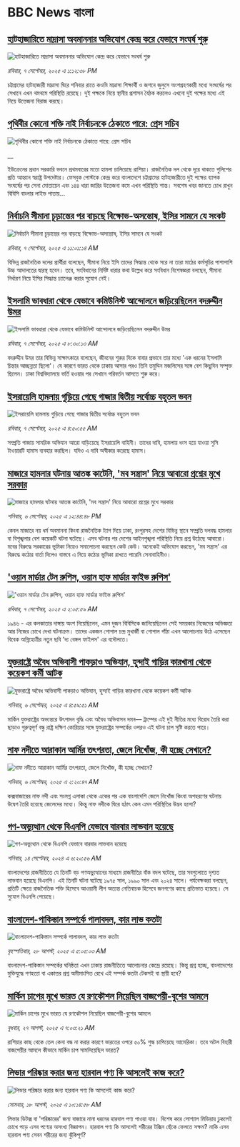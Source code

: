 # BBC News বাংলা## [হাটহাজারিতে মাদ্রাসা অবমাননার অভিযোগ কেন্দ্র করে যেভাবে সংঘর্ষ শুরু](https://www.bbc.com/bengali/articles/cq8evz81kp7o?at_medium=RSS&at_campaign=rss?at_campaign=githubrss)![হাটহাজারিতে মাদ্রাসা অবমাননার অভিযোগ কেন্দ্র করে যেভাবে সংঘর্ষ শুরু](https://ichef.bbci.co.uk/ace/ws/240/cpsprodpb/bd6b/live/374a7d60-8bdc-11f0-b391-6936825093bd.jpg)_রবিবার, ৭ সেপ্টেম্বর, ২০২৫ এ ১:১২:৩৮ PM_চট্টগ্রামের হাটহাজারী মাদ্রাসা ঘিরে শনিবার রাতে কওমি মাদ্রাসা শিক্ষার্থী ও জশনে জুলুসে অংশগ্রহণকারী মধ্যে সংঘর্ষের পর সেখানে এখন থমথমে পরিস্থিতি রয়েছে। দুই পক্ষকে নিয়ে স্থানীয় প্রশাসন বৈঠক করলেও এখনো দুই পক্ষের মধ্যে এই নিয়ে উত্তেজনা বিরাজ করছে।## [পৃথিবীর কোনো শক্তি নাই নির্বাচনকে ঠেকাতে পারে: প্রেস সচিব](https://www.bbc.co.uk/bengali/live/c3drek5y9zdt?at_medium=RSS&at_campaign=rss?at_campaign=githubrss)![পৃথিবীর কোনো শক্তি নাই নির্বাচনকে ঠেকাতে পারে: প্রেস সচিব](https://ichef.bbci.co.uk/ace/standard/240/cpsprodpb/71e1/live/1cf41e40-8bfe-11f0-b391-6936825093bd.jpg)__ইউক্রেনের প্রধান সরকারি ভবনে প্রথমবারের মতো হামলা চালিয়েছে রাশিয়া। রাজনৈতিক দল থেকে দূরে থাকতে পুলিশের প্রতি আহ্বান স্বরাষ্ট্র উপদেষ্টার। ফেসবুক পোস্টকে কেন্দ্র করে বাংলাদেশে চট্টগ্রামের হাটহাজারীতে দুই পক্ষের ব্যাপক সংঘর্ষের পর সেনা মোতায়েন এবং ১৪৪ ধারা জারির উত্তেজনা কমে এখন পরিস্থিতি শান্ত। সবশেষ খবর জানতে চোখ রাখুন বিবিসি বাংলার লাইভ পাতায়...## [নির্বাচনি সীমানা চূড়ান্তের পর বাড়ছে বিক্ষোভ-অসন্তোষ, ইসির সামনে যে সংকট ](https://www.bbc.com/bengali/articles/cwydv87w216o?at_medium=RSS&at_campaign=rss?at_campaign=githubrss)![নির্বাচনি সীমানা চূড়ান্তের পর বাড়ছে বিক্ষোভ-অসন্তোষ, ইসির সামনে যে সংকট ](https://ichef.bbci.co.uk/ace/ws/240/cpsprodpb/558f/live/d6846410-8b3a-11f0-9cf6-cbf3e73ce2b9.jpg)_রবিবার, ৭ সেপ্টেম্বর, ২০২৫ এ ১১:০১:১৪ AM_বিভিন্ন রাজনৈতিক দলের প্রার্থীরা বলেছেন, সীমানা নিয়ে ইসি তাদের সিদ্ধান্ত থেকে সরে না তারা মাঠের কর্মসূচির পাশাপাশি উচ্চ আদালতের দ্বারস্থ হবেন। তবে, সংবিধানের নির্দিষ্ট ধারার কথা উল্লেখ করে সংবিধান বিশেষজ্ঞরা বলছেন, সীমানা নির্ধারণ নিয়ে ইসির সিদ্ধান্ত চ্যালেঞ্জ করার সুযোগ নেই।## [ইসলামি ভাবধারা থেকে যেভাবে কমিউনিস্ট আন্দোলনে জড়িয়েছিলেন বদরুদ্দীন উমর ](https://www.bbc.com/bengali/articles/cgmzv1ldpvdo?at_medium=RSS&at_campaign=rss?at_campaign=githubrss)![ইসলামি ভাবধারা থেকে যেভাবে কমিউনিস্ট আন্দোলনে জড়িয়েছিলেন বদরুদ্দীন উমর ](https://ichef.bbci.co.uk/ace/ws/240/cpsprodpb/2320/live/1707f220-8bba-11f0-9513-6500cffb25f5.jpg)_রবিবার, ৭ সেপ্টেম্বর, ২০২৫ এ ৮:৩০:১৩ AM_বদরুদ্দীন উমর তার বিভিন্ন সাক্ষাৎকারে বলেছেন, জীবনের শুরুর দিকে বাবার প্রভাবে তার মধ্যে 'এক ধরনের ইসলামি চিন্তার আচ্ছন্নতা ছিলো'। যে কারণে ভারত থেকে ঢাকায় আসার পরও তিনি তমুদ্দিন মজলিসের সঙ্গে বেশ কিছুদিন সম্পৃক্ত ছিলেন। ঢাকা বিশ্ববিদ্যালয়ে ভর্তি হওয়ার পর সেখানে পরিবর্তন আসতে শুরু করে।## [ইসরায়েলি হামলায় গুড়িয়ে গেছে গাজার দ্বিতীয় সর্বোচ্চ বহুতল ভবন](https://www.bbc.com/bengali/articles/cqxzw9qd2n8o?at_medium=RSS&at_campaign=rss?at_campaign=githubrss)![ইসরায়েলি হামলায় গুড়িয়ে গেছে গাজার দ্বিতীয় সর্বোচ্চ বহুতল ভবন](https://ichef.bbci.co.uk/ace/ws/240/cpsprodpb/d156/live/83db90e0-8b98-11f0-9cf6-cbf3e73ce2b9.jpg)_রবিবার, ৭ সেপ্টেম্বর, ২০২৫ এ ৪:৫০:৫৫ AM_সম্প্রতি গাজায় সামরিক অভিযান আরো বাড়িয়েছে ইসরায়েলি বাহিনী। তাদের দাবি, হামলায় ধংস হয়ে যাওয়া সুসি টাওয়ারটি হামাস ব্যবহার করছিল। যদিও এ দাবি অস্বীকার করেছে হামাস।## [মাজারে হামলার ঘটনায় আতঙ্ক কাটেনি, 'মব সন্ত্রাস' নিয়ে আবারো প্রশ্নের মুখে সরকার](https://www.bbc.com/bengali/articles/cn4wyd3wyndo?at_medium=RSS&at_campaign=rss?at_campaign=githubrss)![মাজারে হামলার ঘটনায় আতঙ্ক কাটেনি, 'মব সন্ত্রাস' নিয়ে আবারো প্রশ্নের মুখে সরকার](https://ichef.bbci.co.uk/ace/ws/240/cpsprodpb/2bf2/live/75aca2a0-8b09-11f0-9a92-61c69444c65a.jpg)_শনিবার, ৬ সেপ্টেম্বর, ২০২৫ এ ১২:৪৪:৪৮ PM_কেবল মাজারে নয় ধর্ম অবমাননা কিংবা রাজনৈতিক ট্যাগ দিয়ে ঢাকা, রংপুরসহ দেশের বিভিন্ন স্থানে সম্প্রতি দলবদ্ধ হামলার বা বিশৃঙ্খলার বেশ কয়েকটি ঘটনা ঘটেছে। এসব ঘটনার পর দেশের আইনশৃঙ্খলা পরিস্থিতি নিয়ে প্রশ্ন উঠেছে আবারো। মবের বিরুদ্ধে সরকারের ভূমিকা নিয়েও সমালোচনা করছেন কেউ কেউ। অনেকেই অভিযোগ করছেন, 'মব সন্ত্রাস' এর বিরুদ্ধে কঠোর বার্তা দিলেও বাস্তবে এ নিয়ে কঠোর ভূমিকা রাখতে পারেনি সেনাবাহিনীও।## ['ওয়ান মার্ডার টেন রুপিস, ওয়ান হাফ মার্ডার ফাইভ রুপিস'](https://www.bbc.com/bengali/articles/c2djwlry72xo?at_medium=RSS&at_campaign=rss?at_campaign=githubrss)!['ওয়ান মার্ডার টেন রুপিস, ওয়ান হাফ মার্ডার ফাইভ রুপিস'](https://ichef.bbci.co.uk/ace/ws/240/cpsprodpb/4a52/live/18d84df0-83ba-11f0-ab3e-bd52082cd0ae.jpg)_রবিবার, ৭ সেপ্টেম্বর, ২০২৫ এ ২:০৫:৫৯ AM_১৯৪৬ - এর কলকাতার দাঙ্গায় অংশ নিয়েছিলেন, এমন দুজন বিবিসিকে জানিয়েছিলেন সেই সময়কার নিজেদের অভিজ্ঞতা আর নিজের চোখে দেখা ঘটনাক্রম। তাদের একজন গোপাল চন্দ্র মুখার্জী বা গোপাল পাঁঠা এখন আলোচনায় উঠে এসেছেন বিবেক অগ্নিহোত্রীর নতুন ছবি 'দ্য বেঙ্গল ফাইলস' এর বদৌলতে।## [যুক্তরাষ্ট্রে অবৈধ অভিবাসী পাকড়াও অভিযান, হুন্দাই গাড়ির কারখানা থেকে কয়েকশ কর্মী আটক](https://www.bbc.com/bengali/articles/cly928ve2lgo?at_medium=RSS&at_campaign=rss?at_campaign=githubrss)![যুক্তরাষ্ট্রে অবৈধ অভিবাসী পাকড়াও অভিযান, হুন্দাই গাড়ির কারখানা থেকে কয়েকশ কর্মী আটক](https://ichef.bbci.co.uk/ace/ws/240/cpsprodpb/bdad/live/b532ab00-8ad1-11f0-aac3-89eb0eb0ce4d.jpg)_শনিবার, ৬ সেপ্টেম্বর, ২০২৫ এ ৪:৫৯:৫১ AM_মার্কিন যুক্তরাষ্ট্রের অভ্যন্তরে উৎপাদন বৃদ্ধি এবং অবৈধ অভিবাসন দমন–– ট্রাম্পের এই দুই নীতির মধ্যে বিরোধ তৈরি করা ছাড়াও গুরুত্বপূর্ণ বন্ধু রাষ্ট্র দক্ষিণ কোরিয়ার সঙ্গে যুক্তরাষ্ট্রের সম্পর্কের ওপরও এই ঘটনা চাপ সৃষ্টি করতে পারে।## [নাফ নদীতে আরাকান আর্মির তৎপরতা,  জেলে নিখোঁজ, কী হচ্ছে সেখানে?](https://www.bbc.com/bengali/articles/c99g028k04zo?at_medium=RSS&at_campaign=rss?at_campaign=githubrss)![নাফ নদীতে আরাকান আর্মির তৎপরতা,  জেলে নিখোঁজ, কী হচ্ছে সেখানে?](https://ichef.bbci.co.uk/ace/ws/240/cpsprodpb/8afb/live/c21fe3b0-89ae-11f0-978f-c724dfaf4309.jpg)_শনিবার, ৬ সেপ্টেম্বর, ২০২৫ এ ২:২০:৪৭ AM_কক্সবাজারের নাফ নদী এবং সংলগ্ন এলাকা থেকে একের পর এক বাংলাদেশি জেলে নিখোঁজ কিংবা অপহরণের ঘটনায় উদ্বেগ তৈরি হয়েছে জেলেদের মধ্যে। কিন্তু নাফ নদীকে ঘিরে হঠাৎ কেন এমন পরিস্থিতির উদ্ভব হলো?## [গণ-অভ্যুত্থান থেকে বিএনপি যেভাবে বারবার লাভবান হয়েছে](https://www.bbc.com/bengali/articles/c74j271n0pzo?at_medium=RSS&at_campaign=rss?at_campaign=githubrss)![গণ-অভ্যুত্থান থেকে বিএনপি যেভাবে বারবার লাভবান হয়েছে](https://ichef.bbci.co.uk/ace/ws/240/cpsprodpb/2225/live/23ccad70-7022-11ef-8f0e-158a0a407ec6.jpg)_শনিবার, ১৪ সেপ্টেম্বর, ২০২৪ এ ৬:২০:৫৬ AM_বাংলাদেশের রাজনীতিতে যে তিনটি বড় গণঅভ্যুত্থানের মাধ্যমে রাজনীতির বাঁক বদল ঘটেছে, তার সবগুলোতে দৃশ্যত লাভবান হয়েছে বিএনপি। এই তিনটি ঘটনা ঘটেছে ১৯৭৫ সাল, ১৯৯০ সাল এবং ২০২৪ সালে। পর্যবেক্ষকরা বলছেন, প্রতিটি ক্ষেত্রে রাজনৈতিক শক্তি হিসেবে আওয়ামী লীগ অত্যন্ত নেতিবাচক হিসেবে জনগণের কাছে প্রতিভাত হয়েছে। সে সুযোগ বিএনপি পেয়েছে।## [বাংলাদেশ-পাকিস্তান সম্পর্কে পালাবদল, কার লাভ কতটা](https://www.bbc.com/bengali/articles/cjr1xy75nwxo?at_medium=RSS&at_campaign=rss?at_campaign=githubrss)![বাংলাদেশ-পাকিস্তান সম্পর্কে পালাবদল, কার লাভ কতটা](https://ichef.bbci.co.uk/ace/ws/240/cpsprodpb/a61e/live/d95888c0-8391-11f0-ab3e-bd52082cd0ae.jpg)_বৃহস্পতিবার, ২৮ আগস্ট, ২০২৫ এ ৫:০৫:০৩ AM_বাংলাদেশ-পাকিস্তান সম্পর্কের ঘনিষ্ঠতা এখন ঢাকায় রাজনীতিতে আলোচনার কেন্দ্রে রয়েছে। কিন্তু প্রশ্ন হচ্ছে, বাংলাদেশের মুক্তিযুদ্ধে গণহত্যা বা একাত্তর প্রশ্ন অমীমাংসিত রেখে এই সম্পর্ক কতটা টেকসই বা স্থায়ী হবে?## [মার্কিন চাপের মুখে ভারত যে রণকৌশল নিয়েছিল বাজপেয়ী-বুশের আমলে ](https://www.bbc.com/bengali/articles/ce937dl32kro?at_medium=RSS&at_campaign=rss?at_campaign=githubrss)![মার্কিন চাপের মুখে ভারত যে রণকৌশল নিয়েছিল বাজপেয়ী-বুশের আমলে ](https://ichef.bbci.co.uk/ace/ws/240/cpsprodpb/519f/live/4ac33250-82a0-11f0-a34f-318be3fb0481.jpg)_বুধবার, ২৭ আগস্ট, ২০২৫ এ ৭:০৩:২১ AM_রাশিয়ার কাছ থেকে তেল কেনা বন্ধ না করার কারণে ভারতের ওপরে ৫০% শুল্ক চাপিয়েছে আমেরিকা। তবে অটল বিহারী বাজপেয়ীর আমলে কীভাবে মার্কিন চাপ সামলিয়েছিল ভারত?## [লিভার পরিষ্কার করার জন্য হারবাল পণ্য কি আসলেই কাজ করে?](https://www.bbc.com/bengali/articles/c93dqkeqwzyo?at_medium=RSS&at_campaign=rss?at_campaign=githubrss)![লিভার পরিষ্কার করার জন্য হারবাল পণ্য কি আসলেই কাজ করে?](https://ichef.bbci.co.uk/ace/ws/240/cpsprodpb/2c5b/live/0b601110-6f99-11f0-af20-030418be2ca5.jpg)_সোমবার, ১৮ আগস্ট, ২০২৫ এ ১০:১৪:৫৮ AM_লিভার ডিটক্স বা 'পরিষ্কারের' জন্য বাজারে নানা ধরনের হারবাল পণ্য পাওয়া যায়। বিশেষ করে সোশ্যাল মিডিয়ায় ঢুকলেই চোখে পড়ে এসব পণ্যের অসংখ্য বিজ্ঞাপন। হারবাল পণ্য কি আসলেই শরীরের টক্সিন ছেঁকে ফেলতে সক্ষম? নাকি এসব হারবাল পণ্য সেবন শরীরের জন্য ঝুঁকিপূর্ণ?